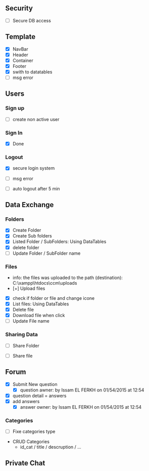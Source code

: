 

## Security
- [ ] Secure DB access

## Template
- [x] NavBar
- [x] Header
- [x] Container
- [x] Footer
- [x] swith to datatables
- [ ] msg error

## Users
### Sign up
- [ ] create non active user

### Sign In
- [x] Done

### Logout
- [x] secure login system
- [ ] msg error
- [ ] auto logout after 5 min 


## Data Exchange
### Folders
- [x] Create Folder
- [x] Create Sub folders
- [x] Listed Folder / SubFolders: Using DataTables
- [x] delete folder
- [ ] Update Folder / SubFolder name

### Files
- info: the files was uploaded to the path (destination): C:\xampp\htdocs\ccm\uploads
- [+] Upload files
- [x] check if folder or file and change icone
- [x] List files: Using DataTables
- [x] Delete file
- [x] Download file when click 
- [ ] Update File name

### Sharing Data
- [ ] Share Folder
- [ ] Share file


## Forum
- [x] Submit New question
  - [x] question awner: by Issam EL FERKH on 01/54/2015 at 12:54
- [x] question detail = answers
- [x] add answers
  - [x] answer owner: by Issam EL FERKH on 01/54/2015 at 12:54

### Categories
- [ ] Fixe categories type
- CRUD Categories
  - id_cat / title / descruption / ...


## Private Chat




